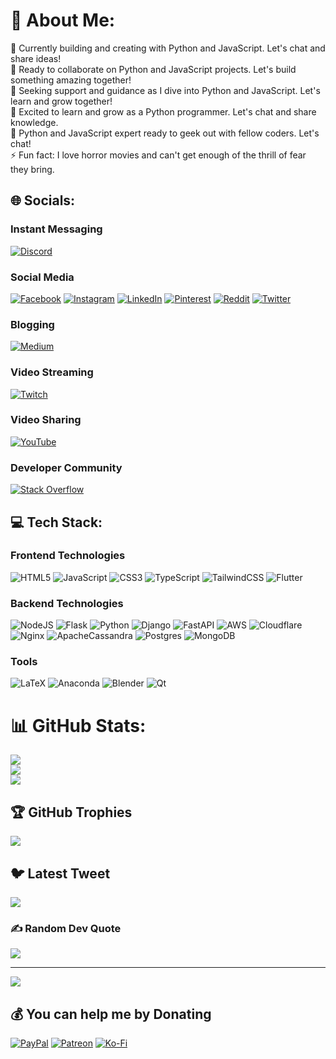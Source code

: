 # 💫 About Me:

🔭 Currently building and creating with Python and JavaScript. Let's chat and share ideas!<br>👯 Ready to collaborate on Python and JavaScript projects. Let's build something amazing together!<br>🤝 Seeking support and guidance as I dive into Python and JavaScript. Let's learn and grow together!<br>🌱 Excited to learn and grow as a Python programmer. Let's chat and share knowledge.<br>💬 Python and JavaScript expert ready to geek out with fellow coders. Let's chat!<br>⚡ Fun fact: I love horror movies and can't get enough of the thrill of fear they bring.

## 🌐 Socials:

### Instant Messaging

[![Discord](https://img.shields.io/badge/Discord-%237289DA.svg?logo=discord&logoColor=white)](https://discord.gg/qQY5nN4xFs)

### Social Media

[![Facebook](https://img.shields.io/badge/Facebook-%231877F2.svg?logo=Facebook&logoColor=white)](https://facebook.com/AlzyWelzyy) [![Instagram](https://img.shields.io/badge/Instagram-%23E4405F.svg?logo=Instagram&logoColor=white)](https://instagram.com/alzy.welzy) [![LinkedIn](https://img.shields.io/badge/LinkedIn-%230077B5.svg?logo=linkedin&logoColor=white)](https://linkedin.com/in/in/manvendrarajpoot/) [![Pinterest](https://img.shields.io/badge/Pinterest-%23E60023.svg?logo=Pinterest&logoColor=white)](https://pinterest.com/welzyalzy) [![Reddit](https://img.shields.io/badge/Reddit-%23FF4500.svg?logo=Reddit&logoColor=white)](https://reddit.com/user/AlzyWelzyy) [![Twitter](https://img.shields.io/badge/Twitter-%231DA1F2.svg?logo=Twitter&logoColor=white)](https://twitter.com/AlzyWelzy)

### Blogging

[![Medium](https://img.shields.io/badge/Medium-12100E?logo=medium&logoColor=white)](https://medium.com/@@AlzyWelzy)

### Video Streaming

[![Twitch](https://img.shields.io/badge/Twitch-%239146FF.svg?logo=Twitch&logoColor=white)](https://twitch.tv/alzywelzy)

### Video Sharing

[![YouTube](https://img.shields.io/badge/YouTube-%23FF0000.svg?logo=YouTube&logoColor=white)](https://youtube.com/@AlzyWelzy)

### Developer Community

[![Stack Overflow](https://img.shields.io/badge/-Stackoverflow-FE7A16?logo=stack-overflow&logoColor=white)](https://stackoverflow.com/users/18848777)

## 💻 Tech Stack:

### Frontend Technologies

![HTML5](https://img.shields.io/badge/html5-%23E34F26.svg?style=flat-square&logo=html5&logoColor=white)
![JavaScript](https://img.shields.io/badge/javascript-%23323330.svg?style=flat-square&logo=javascript&logoColor=%23F7DF1E)
![CSS3](https://img.shields.io/badge/css3-%231572B6.svg?style=flat-square&logo=css3&logoColor=white)
![TypeScript](https://img.shields.io/badge/typescript-%23007ACC.svg?style=flat-square&logo=typescript&logoColor=white)
![TailwindCSS](https://img.shields.io/badge/tailwindcss-%2338B2AC.svg?style=flat-square&logo=tailwind-css&logoColor=white)
![Flutter](https://img.shields.io/badge/Flutter-%2302569B.svg?style=flat-square&logo=Flutter&logoColor=white)

### Backend Technologies

![NodeJS](https://img.shields.io/badge/node.js-6DA55F?style=flat-square&logo=node.js&logoColor=white)
![Flask](https://img.shields.io/badge/flask-%23000.svg?style=flat-square&logo=flask&logoColor=white)
![Python](https://img.shields.io/badge/python-3670A0?style=flat-square&logo=python&logoColor=ffdd54)
![Django](https://img.shields.io/badge/django-%23092E20.svg?style=flat-square&logo=django&logoColor=white)
![FastAPI](https://img.shields.io/badge/FastAPI-005571?style=flat-square&logo=fastapi)
![AWS](https://img.shields.io/badge/AWS-%23FF9900.svg?style=flat-square&logo=amazon-aws&logoColor=white)
![Cloudflare](https://img.shields.io/badge/Cloudflare-F38020?style=flat-square&logo=Cloudflare&logoColor=white)
![Nginx](https://img.shields.io/badge/nginx-%23009639.svg?style=flat-square&logo=nginx&logoColor=white)
![ApacheCassandra](https://img.shields.io/badge/cassandra-%231287B1.svg?style=flat-square&logo=apache-cassandra&logoColor=white)
![Postgres](https://img.shields.io/badge/postgres-%23316192.svg?style=flat-square&logo=postgresql&logoColor=white)
![MongoDB](https://img.shields.io/badge/MongoDB-%234ea94b.svg?style=flat-square&logo=mongodb&logoColor=white)

### Tools

![LaTeX](https://img.shields.io/badge/latex-%23008080.svg?style=flat-square&logo=latex&logoColor=white)
![Anaconda](https://img.shields.io/badge/Anaconda-%2344A833.svg?style=flat-square&logo=anaconda&logoColor=white)
![Blender](https://img.shields.io/badge/blender-%23F5792A.svg?style=flat-square&logo=blender&logoColor=white)
![Qt](https://img.shields.io/badge/Qt-%23217346.svg?style=flat-square&logo=Qt&logoColor=white)

# 📊 GitHub Stats:

![](https://github-readme-stats.vercel.app/api?username=AlzyWelzy&theme=default&hide_border=false&include_all_commits=true&count_private=true)<br/>
![](https://github-readme-streak-stats.herokuapp.com/?user=AlzyWelzy&theme=default&hide_border=false)<br/>
![](https://github-readme-stats.vercel.app/api/top-langs/?username=AlzyWelzy&theme=default&hide_border=false&include_all_commits=true&count_private=true&layout=compact)

## 🏆 GitHub Trophies

![](https://github-profile-trophy.vercel.app/?username=AlzyWelzy&theme=flat&no-frame=false&no-bg=false&margin-w=4)

## 🐦 Latest Tweet

[![](https://gtce.itsvg.in/api?username=AlzyWelzy)](https://github.com/VishwaGauravIn/github-twitter-card-embed)

### ✍️ Random Dev Quote

![](https://quotes-github-readme.vercel.app/api?type=horizontal&theme=light)

<!-- ### 😂 Random Dev Meme
<img src="https://random-memer.herokuapp.com/" width="512px"/> -->

---

[![](https://visitcount.itsvg.in/api?id=AlzyWelzy&icon=2&color=0)](https://visitcount.itsvg.in)

## 💰 You can help me by Donating

[![PayPal](https://img.shields.io/badge/PayPal-00457C?style=for-the-badge&logo=paypal&logoColor=white)](https://paypal.me/AlzyWelzy) [![Patreon](https://img.shields.io/badge/Patreon-F96854?style=for-the-badge&logo=patreon&logoColor=white)](https://patreon.com/ALzyWelzy) [![Ko-Fi](https://img.shields.io/badge/Ko--fi-F16061?style=for-the-badge&logo=ko-fi&logoColor=white)](https://ko-fi.com/AlzyWelzy)
